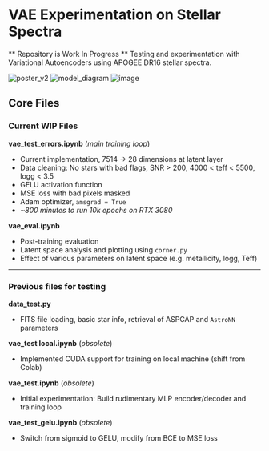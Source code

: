 <h1>VAE Experimentation on Stellar Spectra</h1>

** Repository is Work In Progress **
Testing and experimentation with Variational Autoencoders using APOGEE DR16 stellar spectra.

![poster_v2](https://user-images.githubusercontent.com/35126600/168721754-23a79258-450e-4c64-9975-3ebbbfa6d738.png)
![model_diagram](https://user-images.githubusercontent.com/35126600/151688224-07af5ccc-1deb-4821-aeb4-0f6724af33e0.png)
![image](https://user-images.githubusercontent.com/35126600/151688313-0b84ace6-390a-410a-8255-795f42330d1f.png)


<h2>Core Files</h2>

<h3>Current WIP Files</h3>

**vae_test_errors.ipynb** (*main training loop*)
- Current implementation, 7514 -> 28 dimensions at latent layer
- Data cleaning: No stars with bad flags, SNR > 200, 4000 < teff < 5500, logg < 3.5
- GELU activation function
- MSE loss with bad pixels masked 
- Adam optimizer, `amsgrad = True`
- *~800 minutes to run 10k epochs on RTX 3080*

**vae_eval.ipynb**
- Post-training evaluation
- Latent space analysis and plotting using `corner.py` 
- Effect of various parameters on latent space (e.g. metallicity, logg, Teff)

---

<h3>Previous files for testing</h3>

**data_test.py**
- FITS file loading, basic star info, retrieval of ASPCAP and `AstroNN` parameters

**vae_test local.ipynb** (*obsolete*)
- Implemented CUDA support for training on local machine (shift from Colab)

**vae_test.ipynb** (*obsolete*)
- Initial experimentation: Build rudimentary MLP encoder/decoder and training loop 

**vae_test_gelu.ipynb** (*obsolete*)
- Switch from sigmoid to GELU, modify from BCE to MSE loss



